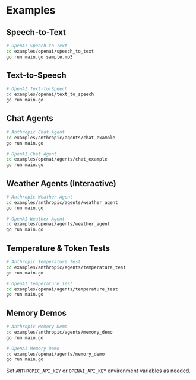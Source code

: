 # Examples

## Speech-to-Text

```bash
# OpenAI Speech-to-Text
cd examples/openai/speech_to_text
go run main.go sample.mp3
```

## Text-to-Speech

```bash
# OpenAI Text-to-Speech
cd examples/openai/text_to_speech
go run main.go
```

## Chat Agents

```bash
# Anthropic Chat Agent
cd examples/anthropic/agents/chat_example
go run main.go

# OpenAI Chat Agent
cd examples/openai/agents/chat_example
go run main.go
```

## Weather Agents (Interactive)

```bash
# Anthropic Weather Agent
cd examples/anthropic/agents/weather_agent
go run main.go

# OpenAI Weather Agent
cd examples/openai/agents/weather_agent
go run main.go
```

## Temperature & Token Tests

```bash
# Anthropic Temperature Test
cd examples/anthropic/agents/temperature_test
go run main.go

# OpenAI Temperature Test
cd examples/openai/agents/temperature_test
go run main.go
```

## Memory Demos

```bash
# Anthropic Memory Demo
cd examples/anthropic/agents/memory_demo
go run main.go

# OpenAI Memory Demo
cd examples/openai/agents/memory_demo
go run main.go
```

Set `ANTHROPIC_API_KEY` or `OPENAI_API_KEY` environment variables as needed.